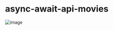 ﻿# async-await-api-movies
![image](https://user-images.githubusercontent.com/82006357/172974704-c67c226f-e761-41ca-a16f-c3dd79fa615b.png)

